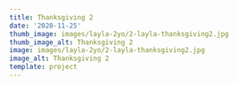 ```yaml
--- 
title: Thanksgiving 2
date: '2020-11-25'
thumb_image: images/layla-2yo/2-layla-thanksgiving2.jpg
thumb_image_alt: Thanksgiving 2
image: images/layla-2yo/2-layla-thanksgiving2.jpg
image_alt: Thanksgiving 2
template: project
---
```

